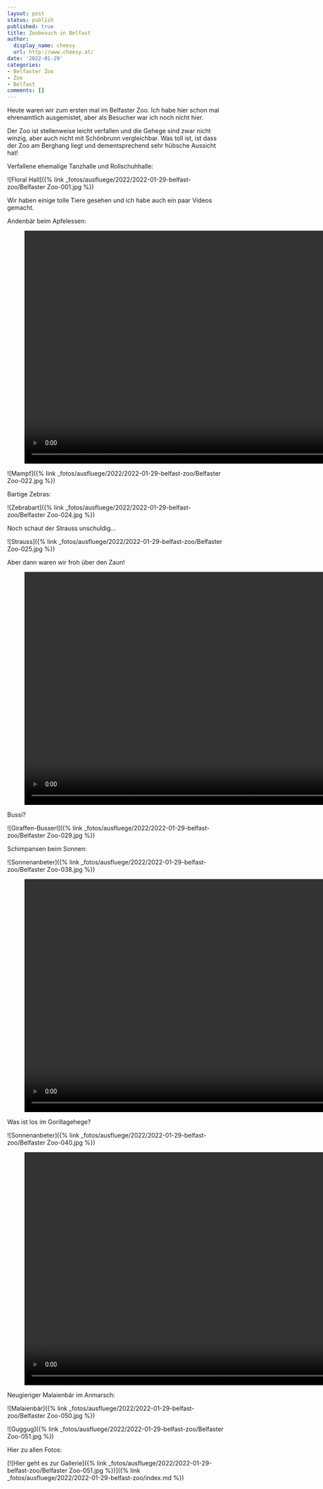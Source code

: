 ```yaml
---
layout: post
status: publish
published: true
title: Zoobesuch in Belfast
author:
  display_name: cheesy
  url: http://www.cheesy.at/
date: '2022-01-29'
categories:
- Belfaster Zoo
- Zoo
- Belfast
comments: []
---
```

Heute waren wir zum ersten mal im Belfaster Zoo. Ich habe hier schon mal ehrenamtlich ausgemistet, aber als Besucher war ich noch nicht hier.

Der Zoo ist stellenweise leicht verfallen und die Gehege sind zwar nicht winzig, aber auch nicht mit Schönbrunn vergleichbar. Was toll ist, ist dass der Zoo am Berghang liegt und dementsprechend sehr hübsche Aussicht hat!

Verfallene ehemalige Tanzhalle und Rollschuhhalle:

![Floral Hall]({% link _fotos/ausfluege/2022/2022-01-29-belfast-zoo/Belfaster Zoo-001.jpg %})

Wir haben einige tolle Tiere gesehen und ich habe auch ein paar Videos gemacht.

Andenbär beim Apfelessen:

<figure><video controls height="540" idth="800" src="{% link /download/Videos/20220129-Andenbaer.mp4 %}"></video></figure>

![Mampf]({% link _fotos/ausfluege/2022/2022-01-29-belfast-zoo/Belfaster Zoo-022.jpg %})

Bartige Zebras:

![Zebrabart]({% link _fotos/ausfluege/2022/2022-01-29-belfast-zoo/Belfaster Zoo-024.jpg %})

Noch schaut der Strauss unschuldig...

![Strauss]({% link _fotos/ausfluege/2022/2022-01-29-belfast-zoo/Belfaster Zoo-025.jpg %})

Aber dann waren wir froh über den Zaun!

<figure><video controls height="540" idth="800" src="{% link /download/Videos/20220129-Strauss.mp4 %}"></video></figure>

Bussi?

![Giraffen-Busserl]({% link _fotos/ausfluege/2022/2022-01-29-belfast-zoo/Belfaster Zoo-029.jpg %})

Schimpansen beim Sonnen:

![Sonnenanbeter]({% link _fotos/ausfluege/2022/2022-01-29-belfast-zoo/Belfaster Zoo-038.jpg %})

<figure><video controls height="540" idth="800" src="{% link /download/Videos/20220129-Schimpansen.mp4 %}"></video></figure>

Was ist los im Gorillagehege?

![Sonnenanbeter]({% link _fotos/ausfluege/2022/2022-01-29-belfast-zoo/Belfaster Zoo-040.jpg %})

<figure><video controls height="540" idth="800" src="{% link /download/Videos/20220129-Gorillas.mp4 %}"></video></figure>

Neugieriger Malaienbär im Anmarsch:

![Malaienbär]({% link _fotos/ausfluege/2022/2022-01-29-belfast-zoo/Belfaster Zoo-050.jpg %})

![Guggug]({% link _fotos/ausfluege/2022/2022-01-29-belfast-zoo/Belfaster Zoo-051.jpg %})

Hier zu allen Fotos:

[![Hier geht es zur Gallerie]({% link _fotos/ausfluege/2022/2022-01-29-belfast-zoo/Belfaster Zoo-051.jpg %})]({% link _fotos/ausfluege/2022/2022-01-29-belfast-zoo/index.md %})